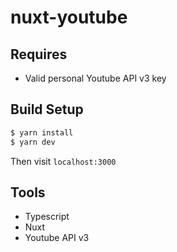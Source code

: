# nuxt-youtube

## Requires

- Valid personal Youtube API v3 key

## Build Setup

```bash
$ yarn install
$ yarn dev
```

Then visit `localhost:3000`

## Tools

- Typescript
- Nuxt
- Youtube API v3
